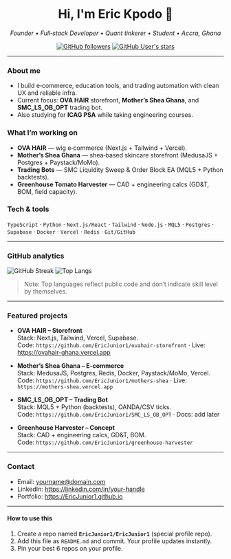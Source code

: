 <h1 align="center">Hi, I'm <strong>Eric Kpodo</strong> 👋</h1>
<p align="center"><em>Founder • Full‑stack Developer • Quant tinkerer • Student • Accra, Ghana</em></p>

<p align="center">
  <a href="https://github.com/EricJunior1"><img alt="GitHub followers" src="https://img.shields.io/github/followers/EricJunior1?style=social"></a>
  <a href="https://github.com/EricJunior1?tab=stars"><img alt="GitHub User's stars" src="https://img.shields.io/github/stars/EricJunior1?style=social"></a>
</p>

---

### About me
- I build e‑commerce, education tools, and trading automation with clean UX and reliable infra.
- Current focus: **OVA HAIR** storefront, **Mother’s Shea Ghana**, and **SMC_LS_OB_OPT** trading bot.
- Also studying for **ICAG PSA** while taking engineering courses.

### What I’m working on
- **OVA HAIR** — wig e‑commerce (Next.js + Tailwind + Vercel).
- **Mother’s Shea Ghana** — shea‑based skincare storefront (MedusaJS + Postgres + Paystack/MoMo).
- **Trading Bots** — SMC Liquidity Sweep & Order Block EA (MQL5 + Python backtests).
- **Greenhouse Tomato Harvester** — CAD + engineering calcs (GD&T, BOM, field capacity).

### Tech & tools
`TypeScript` · `Python` · `Next.js/React` · `Tailwind` · `Node.js` · `MQL5` · `Postgres` · `Supabase` · `Docker` · `Vercel` · `Redis` · `Git/GitHub`

---

### GitHub analytics
<p>
  <img src="https://streak-stats.demolab.com?user=EricJunior1" alt="GitHub Streak"/>
  <img src="https://github-readme-stats.vercel.app/api/top-langs/?username=EricJunior1&layout=compact" alt="Top Langs"/>
</p>

> Note: Top languages reflect public code and don’t indicate skill level by themselves.

---

### Featured projects
- **OVA HAIR – Storefront**  
  Stack: Next.js, Tailwind, Vercel, Supabase.  
  Code: `https://github.com/EricJunior1/ovahair-storefront` · Live: https://ovahair-ghana.vercel.app

- **Mother’s Shea Ghana – E‑commerce**  
  Stack: MedusaJS, Postgres, Redis, Docker, Paystack/MoMo, Vercel.  
  Code: `https://github.com/EricJunior1/mothers-shea` · Live: `https://mothers-shea.vercel.app`

- **SMC_LS_OB_OPT – Trading Bot**  
  Stack: MQL5 + Python (backtests), OANDA/CSV ticks.  
  Code: `https://github.com/EricJunior1/SMC_LS_OB_OPT` · Docs: add later

- **Greenhouse Harvester – Concept**  
  Stack: CAD + engineering calcs, GD&T, BOM.  
  Code: `https://github.com/EricJunior1/greenhouse-harvester`

---

### Contact
- Email: yourname@domain.com
- LinkedIn: https://linkedin.com/in/your-handle
- Portfolio: https://EricJunior1.github.io

---

#### How to use this
1. Create a repo named **`EricJunior1/EricJunior1`** (special profile repo).
2. Add this file as `README.md` and commit. Your profile updates instantly.
3. Pin your best 6 repos on your profile.
